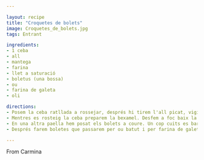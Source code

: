```yaml
---

layout: recipe
title: "Croquetes de bolets"
image: Croquetes_de_bolets.jpg
tags: Entrant

ingredients:
- 1 ceba
- all
- mantega
- farina
- llet a saturació
- boletus (una bossa)
- ou
- farina de galeta
- oli

directions:
- Posem la ceba ratllada a rossejar, després hi tirem l'all picat, vigilem que no es cremi, a foc baix.
- Mentres es rosteig la ceba preparem la bexamel. Desfem a foc baix la mantega, tirem la farina i barregem amb les barilles. Afegim a poc a poc la llet i no parem de batre amb les barilles. Per fer croquetes ha de ser espessa, per tant poca llet.
- En una altra paella hem posat els bolets a coure. Un cop cuits es barreja tot i es passa pel turmix. Es deixa refredar unes hores a la nevera.
- Després farem boletes que passarem per ou batut i per farina de galeta. Les fregim fins que quedin ben rosses.

---
```


From Carmina
